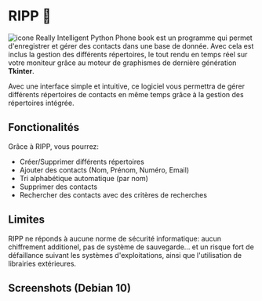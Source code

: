 
# RIPP 📲

![icone](https://user-images.githubusercontent.com/67145585/215285603-1cd1f2cf-fd55-4664-95f7-fea6f3491b34.png)
Really Intelligent Python Phone book est un programme qui permet d'enregistrer et gérer des contacts dans une base de donnée.
Avec cela est inclus la gestion des différents répertoires, le tout rendu en temps réel sur votre moniteur grâce au moteur de graphismes de dernière génération **Tkinter**.

Avec une interface simple et intuitive, ce logiciel vous permettra de gérer différents répertoires de contacts en même temps grâce à la gestion des répertoires intégrée.

## Fonctionalités
Grâce à RIPP, vous pourrez:
- Créer/Supprimer différents répertoires
- Ajouter des contacts (Nom, Prénom, Numéro, Email)
- Tri alphabétique automatique (par nom)
- Supprimer des contacts
- Rechercher des contacts avec des critères de recherches

## Limites

RIPP ne réponds à aucune norme de sécurité informatique: aucun chiffrement additionel, pas de système de sauvegarde... et un risque fort de défaillance suivant les systèmes d'exploitations, ainsi que l'utilisation de librairies extérieures.

## Screenshots (Debian 10)
